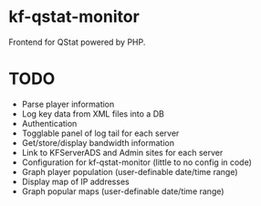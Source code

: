 kf-qstat-monitor
================

Frontend for QStat powered by PHP.

TODO
================
 - Parse player information
 - Log key data from XML files into a DB
 - Authentication
 - Togglable panel of log tail for each server
 - Get/store/display bandwidth information
 - Link to KFServerADS and Admin sites for each server
 - Configuration for kf-qstat-monitor (little to no config in code)
 - Graph player population (user-definable date/time range)
 - Display map of IP addresses
 - Graph popular maps (user-definable date/time range)
